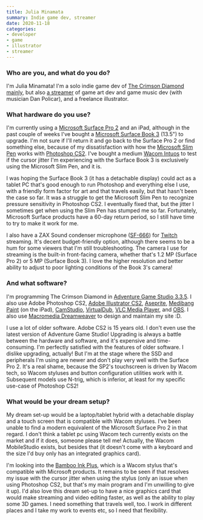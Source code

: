 ```yaml
---
title: Julia Minamata
summary: Indie game dev, streamer 
date: 2020-11-18
categories:
- developer 
- game
- illustrator
- streamer
---
```


### Who are you, and what do you do?

I'm Julia Minamata! I'm a solo indie game dev of [The Crimson Diamond mainly][the-crimson-diamond], but also [a streamer](https://www.twitch.tv/a_maplemystery "Julia's Twitch account.") of game art dev and game music dev (with musician Dan Policar), and a freelance illustrator.

### What hardware do you use?

I'm currently using a [Microsoft Surface Pro 2][surface-pro-2] and an iPad, although in the past couple of weeks I've bought a [Microsoft Surface Book 3][surface-pro-3] (13.5") to upgrade. I'm not sure if I'll return it and go back to the Surface Pro 2 or find something else, because of my dissatisfaction with how the [Microsoft Slim Pen][surface-slim-pen] works with [Photoshop CS2][photoshop]. I've bought a medium [Wacom Intuos][intuos] to test if the cursor jitter I'm experiencing with the Surface Book 3 is exclusively using the Microsoft Slim Pen, and it is.

I was hoping the Surface Book 3 (it has a detachable display) could act as a tablet PC that's good enough to run Photoshop and everything else I use, with a friendly form factor for art and that travels easily, but that hasn't been the case so far. It was a struggle to get the Microsoft Slim Pen to recognize pressure sensitivity in Photoshop CS2. I eventually fixed that, but the jitter I sometimes get when using the Slim Pen has stumped me so far. Fortunately, Microsoft Surface products have a 60-day return period, so I still have time to try to make it work for me.

I also have a ZAX Sound condenser microphone ([SF-666][]) for [Twitch][] streaming. It's decent budget-friendly option, although there seems to be a hum for some viewers that I'm still troubleshooting. The camera I use for streaming is the built-in front-facing camera, whether that's 1.2 MP (Surface Pro 2) or 5 MP (Surface Book 3). I love the higher resolution and better ability to adjust to poor lighting conditions of the Book 3's camera!

### And what software?

I'm programming The Crimson Diamond in [Adventure Game Studio 3.3.5][adventure-game-studio]. I also use Adobe Photoshop CS2, [Adobe Illustrator CS2][illustrator], [Aseprite][], [Medibang Paint][medibang-paint-ios] (on the iPad), [CamStudio][], [VirtualDub][], [VLC Media Player][vlc], and [OBS][obs-studio]. I also use [Macromedia Dreamweaver][dreamweaver] to design and maintain my site :D.

I use a lot of older software. Adobe CS2 is 15 years old. I don't even use the latest version of Adventure Game Studio! Upgrading is always a battle between the hardware and software, and it's expensive and time-consuming. I'm perfectly satisfied with the features of older software. I dislike upgrading, actually! But I'm at the stage where the SSD and peripherals I'm using are newer and don't play very well with the Surface Pro 2. It's a real shame, because the SP2's touchscreen is driven by Wacom tech, so Wacom styluses and button configuration utilities work with it. Subsequent models use N-trig, which is inferior, at least for my specific use-case of Photoshop CS2!

### What would be your dream setup?

My dream set-up would be a laptop/tablet hybrid with a detachable display and a touch screen that is compatible with Wacom styluses. I've been unable to find a modern equivalent of the Microsoft Surface Pro 2 in that regard. I don't think a tablet pc using Wacom tech currently exists on the market and if it does, someone please tell me! Actually, the Wacom MobileStudio exists, but besides that (it doesn't come with a keyboard and the size I'd buy only has an integrated graphics card).

I'm looking into the [Bamboo Ink Plus][bamboo-ink-plus], which is a Wacom stylus that's compatible with Microsoft products. It remains to be seen if that resolves my issue with the cursor jitter when using the stylus (only an issue when using Photoshop CS2, but that's my main program and I'm unwilling to give it up). I'd also love this dream set-up to have a nice graphics card that would make streaming and video editing faster, as well as the ability to play some 3D games. I need something that travels well, too. I work in different places and I take my work to events etc, so I need that flexibility.

[adventure-game-studio]: http://web.archive.org/web/20230814183945/https://www.adventuregamestudio.co.uk/ "A GUI for creating point-and-click games."
[aseprite]: https://www.aseprite.org/ "A pixel editor and animation tool."
[bamboo-ink-plus]: https://www.wacom.com/en-us/products/stylus/bamboo-ink-plus "A digital stylus for Windows."
[camstudio]: https://en.wikipedia.org/wiki/CamStudio "Streaming software for Windows."
[dreamweaver]: https://www.adobe.com/products/dreamweaver.html "A WYSIWYG editor."
[illustrator]: https://www.adobe.com/products/illustrator.html "A vector graphics editor."
[intuos]: https://www.wacom.com/en-us/products/pen-tablets/wacom-intuos "A pen tablet."
[medibang-paint-ios]: https://apps.apple.com/au/app/medibang-paint-for-ipad/id1003588804 "A painting app."
[obs-studio]: https://obsproject.com/ "Video recording and streaming software."
[photoshop]: https://www.adobe.com/products/photoshop.html "A bitmap image editor."
[sf-666]: https://zaxsound.com/product/sf-666-multimedia-studio-wired-condenser-microphone-with-tripod-stand/ "A wired condenser microphone."
[surface-pro-2]: https://en.wikipedia.org/wiki/Surface_Pro_2 "A Windows 8 tablet."
[surface-pro-3]: https://en.wikipedia.org/wiki/Microsoft_Surface_Pro_3 "A 12 inch Windows 8.1 Pro tablet."
[surface-slim-pen]: https://www.microsoft.com/en-us/d/surface-slim-pen-2/8tb9xw8rwc14 "A stylus for Surface devices."
[the-crimson-diamond]: https://www.thecrimsondiamond.com/ "A mystery adventure game."
[twitch]: http://web.archive.org/web/20230525093711/https://www.twitch.tv/ "A video broadcasting service."
[virtualdub]: https://www.virtualdub.org/ "A video capture and processing tool for Windows."
[vlc]: http://www.videolan.org/vlc/ "An open-source media player."
